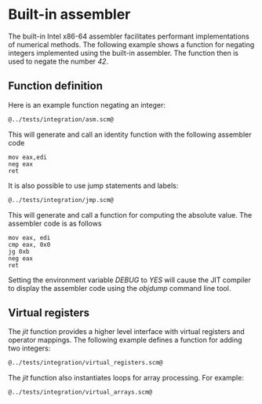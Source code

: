 # Built-in assembler

The built-in Intel x86-64 assembler facilitates performant implementations of numerical methods.
The following example shows a function for negating integers implemented using the built-in assembler.
The function then is used to negate the number *42*.

## Function definition

Here is an example function negating an integer:

```Scheme
@../tests/integration/asm.scm@
```

This will generate and call an identity function with the following assembler code

```Assembler
mov eax,edi
neg eax
ret
```

It is also possible to use jump statements and labels:

```Scheme
@../tests/integration/jmp.scm@
```

This will generate and call a function for computing the absolute value. The assembler code is as follows

```Assembler
mov eax, edi
cmp eax, 0x0
jg 0xb
neg eax
ret
```

Setting the environment variable *DEBUG* to *YES* will cause the JIT compiler to display the assembler code using the *objdump* command line tool.

## Virtual registers

The *jit* function provides a higher level interface with virtual registers and operator mappings.
The following example defines a function for adding two integers:

```Scheme
@../tests/integration/virtual_registers.scm@
```

The *jit* function also instantiates loops for array processing. For example:

```Scheme
@../tests/integration/virtual_arrays.scm@
```
